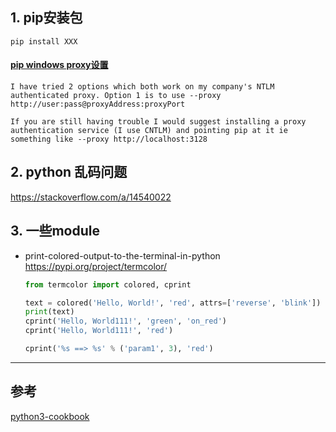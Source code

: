 
## 1. pip安装包
```
pip install XXX
```

#### [pip windows proxy设置](https://stackoverflow.com/a/11869484)
```
I have tried 2 options which both work on my company's NTLM authenticated proxy. Option 1 is to use --proxy http://user:pass@proxyAddress:proxyPort

If you are still having trouble I would suggest installing a proxy authentication service (I use CNTLM) and pointing pip at it ie something like --proxy http://localhost:3128
```


## 2. python 乱码问题
https://stackoverflow.com/a/14540022

## 3. 一些module
- print-colored-output-to-the-terminal-in-python  
https://pypi.org/project/termcolor/
  ```py
  from termcolor import colored, cprint

  text = colored('Hello, World!', 'red', attrs=['reverse', 'blink'])
  print(text)
  cprint('Hello, World111!', 'green', 'on_red')
  cprint('Hello, World111!', 'red')

  cprint('%s ==> %s' % ('param1', 3), 'red')
  ```

---
## 参考
[python3-cookbook](http://python3-cookbook.readthedocs.io/zh_CN/latest/c02/p15_interpolating_variables_in_strings.html)
